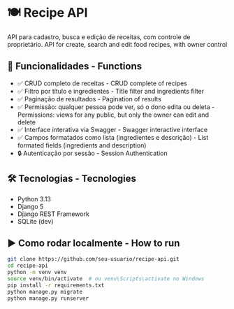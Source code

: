 # 🍽️ Recipe API

API para cadastro, busca e edição de receitas, com controle de proprietário.
API for create, search and edit food recipes, with owner control

## 🚀 Funcionalidades - Functions

- ✅ CRUD completo de receitas - CRUD complete of recipes
- ✅ Filtro por título e ingredientes - Title filter and ingredients filter
- ✅ Paginação de resultados - Pagination of results
- ✅ Permissão: qualquer pessoa pode ver, só o dono edita ou deleta - Permissions: views for any public, but only the owner can edit and delete
- ✅ Interface interativa via Swagger - Swagger interactive interface
- ✅ Campos formatados como lista (ingredientes e descrição) - List formated fields (ingredients and description)
- 🔒 Autenticação por sessão - Session Authentication 

## 🛠️ Tecnologias - Tecnologies

- Python 3.13
- Django 5
- Django REST Framework
- SQLite (dev)

## ▶️ Como rodar localmente - How to run

```bash
git clone https://github.com/seu-usuario/recipe-api.git
cd recipe-api
python -m venv venv
source venv/bin/activate  # ou venv\Scripts\activate no Windows
pip install -r requirements.txt
python manage.py migrate
python manage.py runserver
